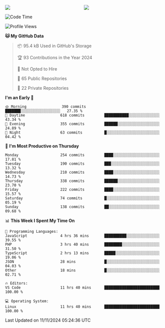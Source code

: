 <p style="display:flex;align-items:center;column-gap:0.5rem;" align="center">
  <img style="flex-grow:1;align-self:stretch;object-fit:cover;"  src ="https://github-readme-stats.vercel.app/api?username=gnoluv9x&show_icons=true&count_private=true&theme=chartreuse-dark&hide_border=true">
  <img style="flex-grow:1;align-self:stretch;object-fit:cover;"src ="https://github-readme-stats.vercel.app/api/top-langs/?username=gnoluv9x&layout=compact&hide_border=true&theme=chartreuse-dark&&langs_count=6&hide=jupyter%20notebook,tex,css,php&exclude_repo=Pacman-AI">
</p>

<!--START_SECTION:waka-->
![Code Time](http://img.shields.io/badge/Code%20Time-927%20hrs%2022%20mins-blue)

![Profile Views](http://img.shields.io/badge/Profile%20Views-1-blue)

**🐱 My GitHub Data** 

> 📦 95.4 kB Used in GitHub's Storage 
 > 
> 🏆 93 Contributions in the Year 2024
 > 
> 🚫 Not Opted to Hire
 > 
> 📜 65 Public Repositories 
 > 
> 🔑 22 Private Repositories 
 > 
**I'm an Early 🐤** 

```text
🌞 Morning                390 commits         ███████░░░░░░░░░░░░░░░░░░   27.35 % 
🌆 Daytime                618 commits         ███████████░░░░░░░░░░░░░░   43.34 % 
🌃 Evening                355 commits         ██████░░░░░░░░░░░░░░░░░░░   24.89 % 
🌙 Night                  63 commits          █░░░░░░░░░░░░░░░░░░░░░░░░   04.42 % 
```
📅 **I'm Most Productive on Thursday** 

```text
Monday                   254 commits         ████░░░░░░░░░░░░░░░░░░░░░   17.81 % 
Tuesday                  190 commits         ███░░░░░░░░░░░░░░░░░░░░░░   13.32 % 
Wednesday                210 commits         ████░░░░░░░░░░░░░░░░░░░░░   14.73 % 
Thursday                 338 commits         ██████░░░░░░░░░░░░░░░░░░░   23.70 % 
Friday                   222 commits         ████░░░░░░░░░░░░░░░░░░░░░   15.57 % 
Saturday                 74 commits          █░░░░░░░░░░░░░░░░░░░░░░░░   05.19 % 
Sunday                   138 commits         ██░░░░░░░░░░░░░░░░░░░░░░░   09.68 % 
```


📊 **This Week I Spent My Time On** 

```text
💬 Programming Languages: 
JavaScript               4 hrs 36 mins       ██████████░░░░░░░░░░░░░░░   39.55 % 
PHP                      3 hrs 40 mins       ████████░░░░░░░░░░░░░░░░░   31.50 % 
TypeScript               2 hrs 13 mins       █████░░░░░░░░░░░░░░░░░░░░   19.06 % 
JSON                     28 mins             █░░░░░░░░░░░░░░░░░░░░░░░░   04.03 % 
Other                    18 mins             █░░░░░░░░░░░░░░░░░░░░░░░░   02.71 % 

🔥 Editors: 
VS Code                  11 hrs 40 mins      █████████████████████████   100.00 % 

💻 Operating System: 
Linux                    11 hrs 40 mins      █████████████████████████   100.00 % 
```


 Last Updated on 11/11/2024 05:24:36 UTC
<!--END_SECTION:waka-->

